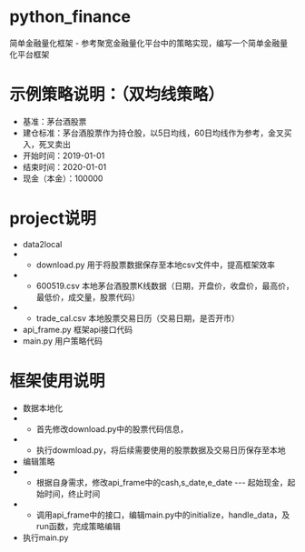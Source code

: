 # python_finance
简单金融量化框架 - 参考聚宽金融量化平台中的策略实现，编写一个简单金融量化平台框架

# 示例策略说明：（双均线策略）
- 基准：茅台酒股票
- 建仓标准：茅台酒股票作为持仓股，以5日均线，60日均线作为参考，金叉买入，死叉卖出
- 开始时间：2019-01-01
- 结束时间：2020-01-01
- 现金（本金）：100000

# project说明
- data2local
- - download.py  用于将股票数据保存至本地csv文件中，提高框架效率
- - 600519.csv     本地茅台酒股票K线数据（日期，开盘价，收盘价，最高价，最低价，成交量，股票代码）
- - trade_cal.csv  本地股票交易日历（交易日期，是否开市）
- api_frame.py   框架api接口代码
- main.py        用户策略代码

# 框架使用说明
- 数据本地化
- - 首先修改download.py中的股票代码信息，
- - 执行dowmload.py，将后续需要使用的股票数据及交易日历保存至本地
- 编辑策略
- - 根据自身需求，修改api_frame中的cash,s_date,e_date --- 起始现金，起始时间，终止时间
- - 调用api_frame中的接口，编辑main.py中的initialize，handle_data，及run函数，完成策略编辑
- 执行main.py
